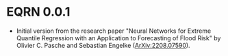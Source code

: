 # EQRN 0.0.1

* Initial version from the research paper "Neural Networks for Extreme Quantile Regression with an Application to Forecasting of Flood Risk" by Olivier C. Pasche and Sebastian Engelke ([ArXiv:2208.07590](https://arxiv.org/abs/2208.07590)).
